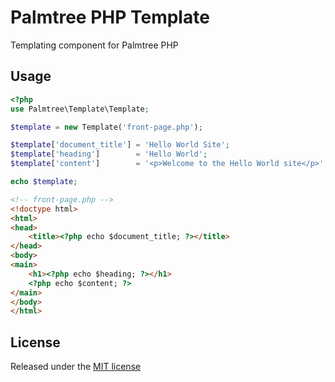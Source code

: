 # Palmtree PHP Template

Templating component for Palmtree PHP

## Usage
```php
<?php
use Palmtree\Template\Template;

$template = new Template('front-page.php');

$template['document_title'] = 'Hello World Site';
$template['heading']        = 'Hello World';
$template['content']        = '<p>Welcome to the Hello World site</p>';

echo $template;
```

```html
<!-- front-page.php -->
<!doctype html>
<html>
<head>
    <title><?php echo $document_title; ?></title>
</head>
<body>
<main>
    <h1><?php echo $heading; ?></h1>
    <?php echo $content; ?>
</main>
</body>
</html>

```

## License

Released under the [MIT license](LICENSE)
